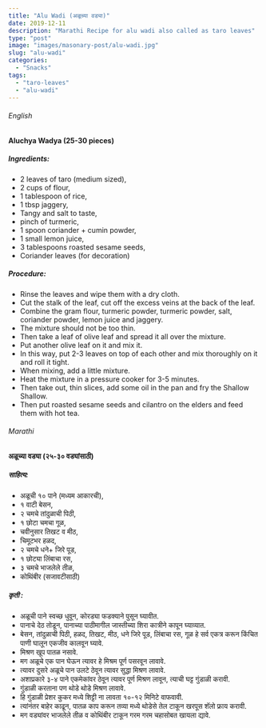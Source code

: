 ```yaml
---
title: "Alu Wadi (अळूच्या वड्या)"
date: 2019-12-11
description: "Marathi Recipe for alu wadi also called as taro leaves"
type: "post"
image: "images/masonary-post/alu-wadi.jpg"
slug: "alu-wadi"
categories: 
  - "Snacks"
tags:
  - "taro-leaves"
  - "alu-wadi"
---
```


###### English



#### Aluchya Wadya (25-30 pieces)


##### Ingredients: 


- 2 leaves of taro (medium sized),
- 2 cups of flour,
- 1 tablespoon of rice,
- 1 tbsp jaggery,
- Tangy and salt to taste,
- pinch of turmeric,
- 1 spoon coriander + cumin powder,
- 1 small lemon juice,
- 3 tablespoons roasted sesame seeds,
- Coriander leaves (for decoration)


##### Procedure:



- Rinse the leaves and wipe them with a dry cloth.
- Cut the stalk of the leaf, cut off the excess veins at the back of the leaf. 
- Combine the gram flour, turmeric powder, turmeric powder, salt, coriander powder, lemon juice and jaggery.
- The mixture should not be too thin.
- Then take a leaf of olive leaf and spread it all over the mixture.
- Put another olive leaf on it and mix it.
- In this way, put 2-3 leaves on top of each other and mix thoroughly on it and roll it tight.
- When mixing, add a little mixture.
- Heat the mixture in a pressure cooker for 3-5 minutes.
- Then take out, thin slices, add some oil in the pan and fry the Shallow Shallow.
- Then put roasted sesame seeds and cilantro on the elders and feed them with hot tea.



###### Marathi




#### अळूच्या वड्या (२५-३० वड्यांसाठी)



##### साहित्य: 


- अळूची १० पाने (मध्यम आकारची),
- १ वाटी बेसन,
- २ चमचे तांदुळाची पिठी,
- १ छोटा चमचा गूळ,
- चवीनुसार तिखट व मीठ,
- चिमूटभर हळद,
- २ चमचे धने+ जिरे पूड,
- १ छोट्या लिंबाचा रस,
- ३ चमचे भाजलेले तीळ,
- कोथिंबीर (सजावटीसाठी)




##### कृती :



- अळूची पाने स्वच्छ धुवून, कोरड्या फडक्याने पुसून घ्यावीत. 
- पानाचे देठ तोडून, पानाच्या पाठीमागील जास्तीच्या शिरा कात्रीने कापून घ्याव्यात. 
- बेसन, तांदुळाची पिठी, हळद, तिखट, मीठ, धने जिरे पूड, लिंबाचा रस, गूळ हे सर्व एकत्र करून किंचित पाणी घालून एकजीव कालवून घ्यावे. 
- मिश्रण खूप पातळ नसावे.
- मग अळूचे एक पान घेऊन त्यावर हे मिश्रम पूर्ण पसरवून लावावे.
- त्यावर दुसरे अळूचे पान उलटे ठेवून त्यावर सुद्धा मिश्रण लावावे.
- अशाप्रकारे ३-४ पाने एकमेकांवर ठेवून त्यावर पूर्ण मिश्रण लावून, त्याची घट्ट गुंडाळी करावी.
- गुंडाळी करताना पण थोडे थोडे मिश्रण लावावे.
- हि गुंडाळी प्रेशर कुकर मध्ये शिट्टी ना लावता १०-१२ मिनिटे वाफवावी.
- त्यांनंतर बाहेर काढून, पातळ काप करून तव्या मध्ये थोडेसे तेल टाकून खरपूस शॅलो फ्राय करावी.
- मग वड्यांवर भाजलेले तीळ व कोथिंबीर टाकून गरम गरम चहासोबत खायला द्यावे.
